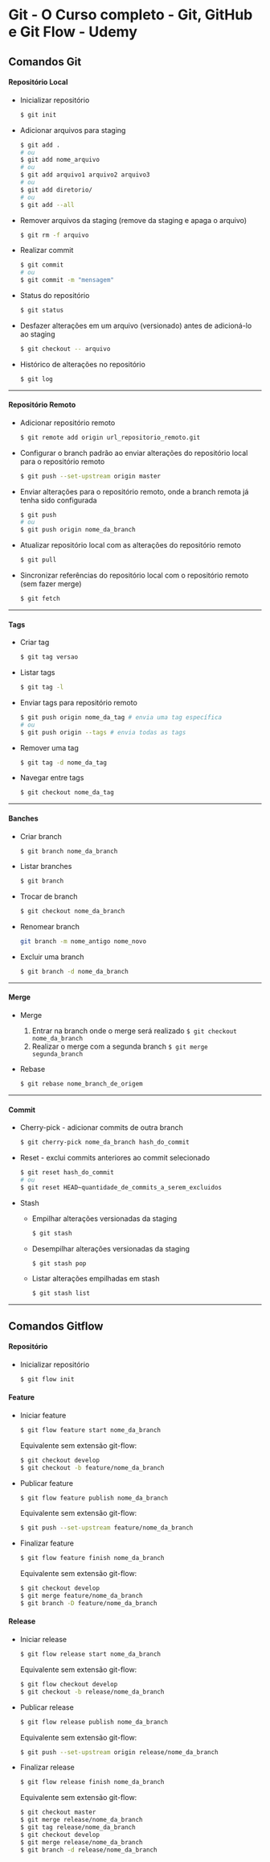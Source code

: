 # Git - O Curso completo - Git, GitHub e Git Flow - Udemy

## Comandos Git

#### Repositório Local

- Inicializar repositório

  ```bash
  $ git init
  ```

- Adicionar arquivos para staging

  ```bash
  $ git add .
  # ou
  $ git add nome_arquivo
  # ou
  $ git add arquivo1 arquivo2 arquivo3
  # ou
  $ git add diretorio/
  # ou
  $ git add --all
  ```

- Remover arquivos da staging (remove da staging e apaga o arquivo)

  ```bash
  $ git rm -f arquivo
  ```

- Realizar commit

  ```bash
  $ git commit
  # ou
  $ git commit -m "mensagem"
  ```

- Status do repositório

  ```bash
  $ git status
  ```

- Desfazer alterações em um arquivo (versionado) antes de adicioná-lo ao staging

  ```bash
  $ git checkout -- arquivo
  ```

- Histórico de alterações no repositório

  ```bash
  $ git log
  ```

---

#### Repositório Remoto

- Adicionar repositório remoto

  ```bash
  $ git remote add origin url_repositorio_remoto.git
  ```

- Configurar o branch padrão ao enviar alterações do repositório local para o repositório remoto

  ```bash
  $ git push --set-upstream origin master
  ```

- Enviar alterações para o repositório remoto, onde a branch remota já tenha sido configurada

  ```bash
  $ git push
  # ou
  $ git push origin nome_da_branch
  ```

- Atualizar repositório local com as alterações do repositório remoto

  ```bash
  $ git pull
  ```

- Sincronizar referências do repositório local com o repositório remoto (sem fazer merge)

  ```bash
  $ git fetch
  ```

---

#### Tags

- Criar tag

  ```bash
  $ git tag versao
  ```

- Listar tags

  ```bash
  $ git tag -l
  ```

- Enviar tags para repositório remoto

  ```bash
  $ git push origin nome_da_tag # envia uma tag específica
  # ou
  $ git push origin --tags # envia todas as tags
  ```

- Remover uma tag

  ```bash
  $ git tag -d nome_da_tag
  ```

- Navegar entre tags

  ```bash
  $ git checkout nome_da_tag
  ```

---

#### Banches

- Criar branch

  ```bash
  $ git branch nome_da_branch
  ```

- Listar branches

  ```bash
  $ git branch
  ```

- Trocar de branch

  ```bash
  $ git checkout nome_da_branch
  ```

- Renomear branch

  ```bash
  git branch -m nome_antigo nome_novo
  ```

- Excluir uma branch
  ```bash
  $ git branch -d nome_da_branch
  ```

---

#### Merge

- Merge

  1. Entrar na branch onde o merge será realizado `$ git checkout nome_da_branch`
  2. Realizar o merge com a segunda branch `$ git merge segunda_branch`

- Rebase

  ```bash
  $ git rebase nome_branch_de_origem
  ```

---

#### Commit

- Cherry-pick - adicionar commits de outra branch

  ```bash
  $ git cherry-pick nome_da_branch hash_do_commit
  ```

- Reset - exclui commits anteriores ao commit selecionado

  ```bash
  $ git reset hash_do_commit
  # ou
  $ git reset HEAD~quantidade_de_commits_a_serem_excluidos
  ```

- Stash

  - Empilhar alterações versionadas da staging

    ```bash
    $ git stash
    ```

  - Desempilhar alterações versionadas da staging

    ```bash
    $ git stash pop
    ```

  - Listar alterações empilhadas em stash
    ```bash
    $ git stash list
    ```

---

## Comandos Gitflow

#### Repositório

- Inicializar repositório

  ```bash
  $ git flow init
  ```

#### Feature

- Iniciar feature

  ```bash
  $ git flow feature start nome_da_branch
  ```

  Equivalente sem extensão git-flow:

  ```bash
  $ git checkout develop
  $ git checkout -b feature/nome_da_branch
  ```

- Publicar feature

  ```bash
  $ git flow feature publish nome_da_branch
  ```

  Equivalente sem extensão git-flow:

  ```bash
  $ git push --set-upstream feature/nome_da_branch
  ```

- Finalizar feature

  ```bash
  $ git flow feature finish nome_da_branch
  ```

  Equivalente sem extensão git-flow:

  ```bash
  $ git checkout develop
  $ git merge feature/nome_da_branch
  $ git branch -D feature/nome_da_branch
  ```

#### Release

- Iniciar release

  ```bash
  $ git flow release start nome_da_branch
  ```

  Equivalente sem extensão git-flow:

  ```bash
  $ git flow checkout develop
  $ git checkout -b release/nome_da_branch
  ```

- Publicar release

  ```bash
  $ git flow release publish nome_da_branch
  ```

  Equivalente sem extensão git-flow:

  ```bash
  $ git push --set-upstream origin release/nome_da_branch
  ```

- Finalizar release

  ```bash
  $ git flow release finish nome_da_branch
  ```

  Equivalente sem extensão git-flow:

  ```bash
  $ git checkout master
  $ git merge release/nome_da_branch
  $ git tag release/nome_da_branch
  $ git checkout develop
  $ git merge release/nome_da_branch
  $ git branch -d release/nome_da_branch
  ```
